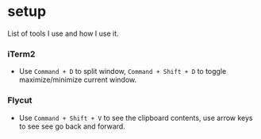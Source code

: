 # setup
List of tools I use and how I use it.

### iTerm2
- Use `Command + D` to split window, `Command + Shift + D` to toggle maximize/minimize current window.

### Flycut
- Use `Command + Shift + V` to see the clipboard contents, use arrow keys to see see go back and forward.

